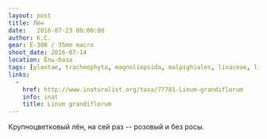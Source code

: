 ```yaml
---
layout: post
title: Лён
date:   2016-07-23 00:00:00
author: К.С.
gear: E-300 / 35mm macro
shoot_date: 2016-07-14
location: Ёль-база
tags: [plantae, tracheophyta, magnoliopsida, malpighiales, linaceae, linum, linum grandiflorum]
links:
  -
    href: http://www.inaturalist.org/taxa/77781-Linum-grandiflorum
    info: inat
    title: Linum grandiflorum
---
```


Крупноцветковый лён, на сей раз -- розовый и без росы.

